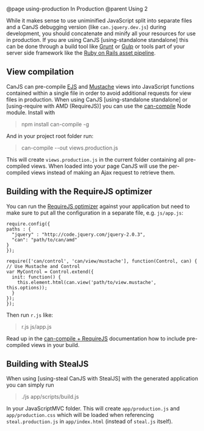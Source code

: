 @page using-production In Production
@parent Using 2

While it makes sense to use uniminified JavaScript split into separate files and a CanJS debugging version (like `can.jquery.dev.js`) during development, you should concatenate and minify all your resources for use in production. If you are using CanJS [using-standalone standalone] this can be done through a build tool like [Grunt](http://gruntjs.com/) or [Gulp](http://gulpjs.com/) or tools part of your server side framework like the [Ruby on Rails asset pipeline](http://guides.rubyonrails.org/asset_pipeline.html).

## View compilation

CanJS can pre-compile [EJS](/docs/can.ejs.html) and [Mustache](/docs/can.mustache.html) views into JavaScript functions contained within a single file in order to avoid additional requests for view files in production. When using CanJS [using-standalone standalone] or [using-require with AMD (RequireJS)] you can use the [can-compile](https://github.com/daffl/can-compile) Node module. Install with

> npm install can-compile -g

And in your project root folder run:

> can-compile --out views.production.js

This will create `views.production.js` in the current folder containing all pre-compiled views. When loaded into your page CanJS will use the per-compiled views instead of making an Ajax request to retrieve them.

## Building with the RequireJS optimizer

You can run the [RequireJS optimizer](http://requirejs.org/docs/optimization.html) against your application but need to make sure to put
all the configuration in a separate file, e.g. `js/app.js`:

    require.config({
    paths : {
      "jquery" : "http://code.jquery.com/jquery-2.0.3",
      "can": "path/to/can/amd"
    }
    });

    require(['can/control', 'can/view/mustache'], function(Control, can) {
    // Use Mustache and Control
    var MyControl = Control.extend({
      init: function() {
        this.element.html(can.view('path/to/view.mustache', this.options));
      }
    });
    });

Then run `r.js` like:

> r.js js/app.js

Read up in the [can-compile + RequireJS](https://github.com/daffl/can-compile#loading-with-requirejs) documentation how to include pre-compiled views in your build.

## Building with StealJS

When using [using-steal CanJS with StealJS] with the generated application you can simply run

> ./js app/scripts/build.js

In your JavaScriptMVC folder. This will create `app/production.js` and `app/production.css` which will be loaded when
referencing `steal.production.js` in `app/index.html` (instead of `steal.js` itself).
